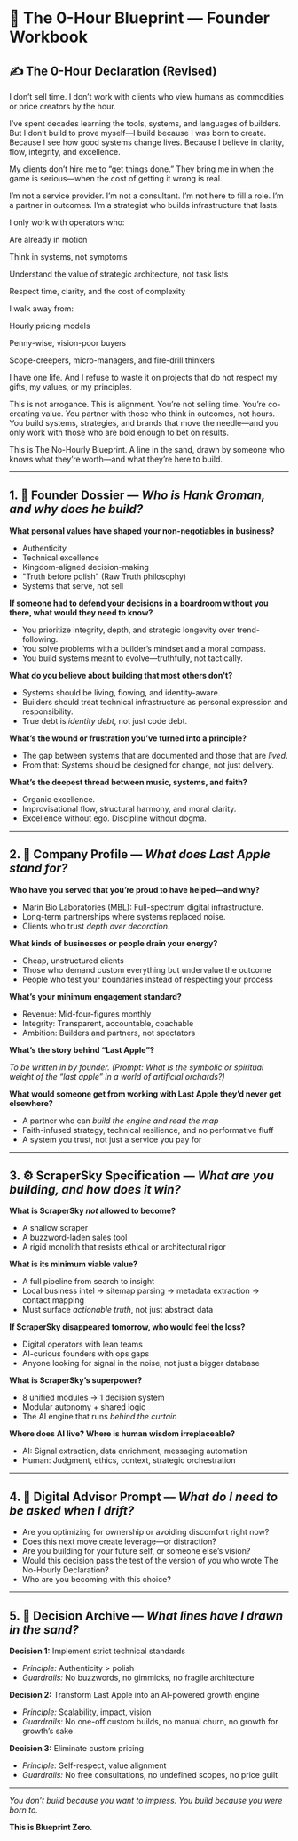 # 🧭 The 0-Hour Blueprint — Founder Workbook

## ✍️ The 0-Hour Declaration (Revised)

I don’t sell time.
I don’t work with clients who view humans as commodities or price creators by the hour.

I’ve spent decades learning the tools, systems, and languages of builders. But I don’t build to prove myself—I build because I was born to create. Because I see how good systems change lives. Because I believe in clarity, flow, integrity, and excellence.

My clients don’t hire me to “get things done.” They bring me in when the game is serious—when the cost of getting it wrong is real.

I’m not a service provider. I’m not a consultant. I’m not here to fill a role.
I’m a partner in outcomes. I’m a strategist who builds infrastructure that lasts.

I only work with operators who:

Are already in motion

Think in systems, not symptoms

Understand the value of strategic architecture, not task lists

Respect time, clarity, and the cost of complexity

I walk away from:

Hourly pricing models

Penny-wise, vision-poor buyers

Scope-creepers, micro-managers, and fire-drill thinkers

I have one life. And I refuse to waste it on projects that do not respect my gifts, my values, or my principles.

This is not arrogance. This is alignment.
You’re not selling time. You’re co-creating value. You partner with those who think in outcomes, not hours. You build systems, strategies, and brands that move the needle—and you only work with those who are bold enough to bet on results.

This is The No-Hourly Blueprint.
A line in the sand, drawn by someone who knows what they’re worth—and what they’re here to build.

---

## 1. 🧠 Founder Dossier — *Who is Hank Groman, and why does he build?*

**What personal values have shaped your non-negotiables in business?**

- Authenticity
- Technical excellence
- Kingdom-aligned decision-making
- "Truth before polish" (Raw Truth philosophy)
- Systems that serve, not sell

**If someone had to defend your decisions in a boardroom without you there, what would they need to know?**

- You prioritize integrity, depth, and strategic longevity over trend-following.
- You solve problems with a builder’s mindset and a moral compass.
- You build systems meant to evolve—truthfully, not tactically.

**What do you believe about building that most others don't?**

- Systems should be living, flowing, and identity-aware.
- Builders should treat technical infrastructure as personal expression and responsibility.
- True debt is *identity debt*, not just code debt.

**What’s the wound or frustration you’ve turned into a principle?**

- The gap between systems that are documented and those that are *lived*.
- From that: Systems should be designed for change, not just delivery.

**What’s the deepest thread between music, systems, and faith?**

- Organic excellence.
- Improvisational flow, structural harmony, and moral clarity.
- Excellence without ego. Discipline without dogma.

---

## 2. 🏢 Company Profile — *What does Last Apple stand for?*

**Who have you served that you’re proud to have helped—and why?**

- Marin Bio Laboratories (MBL): Full-spectrum digital infrastructure.
- Long-term partnerships where systems replaced noise.
- Clients who trust *depth over decoration*.

**What kinds of businesses or people drain your energy?**

- Cheap, unstructured clients
- Those who demand custom everything but undervalue the outcome
- People who test your boundaries instead of respecting your process

**What’s your minimum engagement standard?**

- Revenue: Mid-four-figures monthly
- Integrity: Transparent, accountable, coachable
- Ambition: Builders and partners, not spectators

**What’s the story behind “Last Apple”?**

*To be written in by founder.* *(Prompt: What is the symbolic or spiritual weight of the “last apple” in a world of artificial orchards?)*

**What would someone get from working with Last Apple they’d never get elsewhere?**

- A partner who can *build the engine and read the map*
- Faith-infused strategy, technical resilience, and no performative fluff
- A system you trust, not just a service you pay for

---

## 3. ⚙️ ScraperSky Specification — *What are you building, and how does it win?*

**What is ScraperSky *not* allowed to become?**

- A shallow scraper
- A buzzword-laden sales tool
- A rigid monolith that resists ethical or architectural rigor

**What is its minimum viable value?**

- A full pipeline from search to insight
- Local business intel → sitemap parsing → metadata extraction → contact mapping
- Must surface *actionable truth*, not just abstract data

**If ScraperSky disappeared tomorrow, who would feel the loss?**

- Digital operators with lean teams
- AI-curious founders with ops gaps
- Anyone looking for signal in the noise, not just a bigger database

**What is ScraperSky’s superpower?**

- 8 unified modules → 1 decision system
- Modular autonomy + shared logic
- The AI engine that runs *behind the curtain*

**Where does AI live? Where is human wisdom irreplaceable?**

- AI: Signal extraction, data enrichment, messaging automation
- Human: Judgment, ethics, context, strategic orchestration

---

## 4. 🧭 Digital Advisor Prompt — *What do I need to be asked when I drift?*

- Are you optimizing for ownership or avoiding discomfort right now?
- Does this next move create leverage—or distraction?
- Are you building for your future self, or someone else’s vision?
- Would this decision pass the test of the version of you who wrote The No-Hourly Declaration?
- Who are you becoming with this choice?

---

## 5. 📜 Decision Archive — *What lines have I drawn in the sand?*

**Decision 1:** Implement strict technical standards

- *Principle:* Authenticity > polish
- *Guardrails:* No buzzwords, no gimmicks, no fragile architecture

**Decision 2:** Transform Last Apple into an AI-powered growth engine

- *Principle:* Scalability, impact, vision
- *Guardrails:* No one-off custom builds, no manual churn, no growth for growth’s sake

**Decision 3:** Eliminate custom pricing

- *Principle:* Self-respect, value alignment
- *Guardrails:* No free consultations, no undefined scopes, no price guilt

---

*You don’t build because you want to impress.
You build because you were born to.*

**This is Blueprint Zero.**
